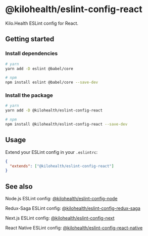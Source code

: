 # @kilohealth/eslint-config-react

Kilo.Health ESLint config for React.

## Getting started

### Install dependencies

```bash
# yarn
yarn add -D eslint @babel/core

# npm
npm install eslint @babel/core --save-dev
```

### Install the package

```bash
# yarn
yarn add -D @kilohealth/eslint-config-react

# npm
npm install @kilohealth/eslint-config-react --save-dev
```

## Usage

Extend your ESLint config in your `.eslintrc`:

```json
{
  "extends": ["@kilohealth/eslint-config-react"]
}
```

## See also

Node.js ESLint config:
[@kilohealth/eslint-config-node](https://npm.im/@kilohealth/eslint-config-node)

Redux-Saga ESLint config:
[@kilohealth/eslint-config-redux-saga](https://npm.im/@kilohealth/eslint-config-redux-saga)

Next.js ESLint config:
[@kilohealth/eslint-config-next](https://npm.im/@kilohealth/eslint-config-next)

React Native ESLint config:
[@kilohealth/eslint-config-react-native](https://npm.im/@kilohealth/eslint-config-react-native)
